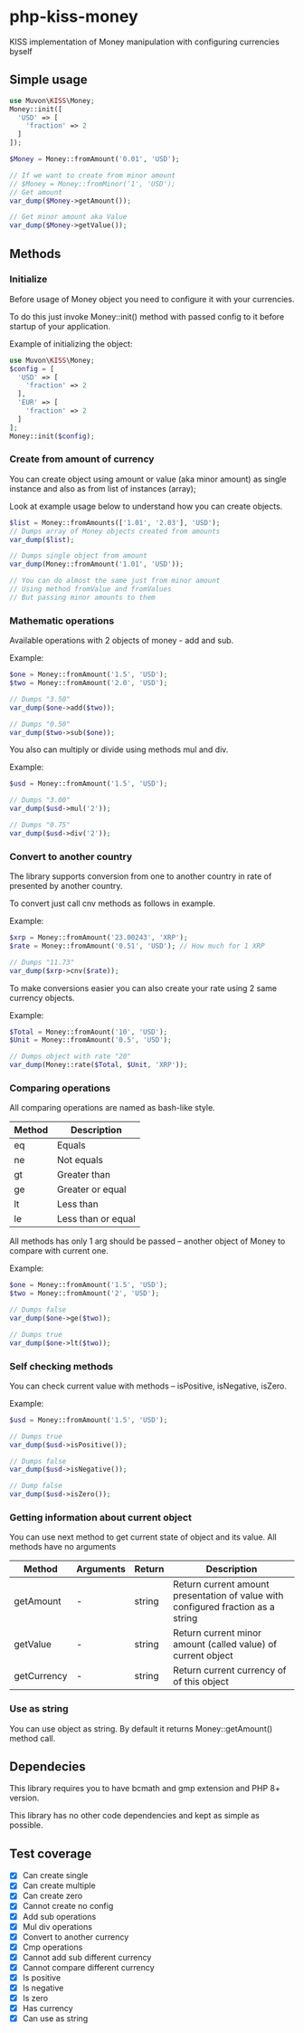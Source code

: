 # php-kiss-money

KISS implementation of Money manipulation with configuring currencies byself

## Simple usage

```php
use Muvon\KISS\Money;
Money::init([
  'USD' => [
    'fraction' => 2
  ]
]);

$Money = Money::fromAmount('0.01', 'USD');

// If we want to create from minor amount
// $Money = Money::fromMinor('1', 'USD');
// Get amount
var_dump($Money->getAmount());

// Get minor amount aka Value
var_dump($Money->getValue());
```

## Methods

### Initialize 

Before usage of Money object you need to configure it with your currencies.

To do this just invoke Money::init() method with passed config to it before startup of your application.

Example of initializing the object:

```php
use Muvon\KISS\Money;
$config = [
  'USD' => [
    'fraction' => 2
  ],
  'EUR' => [
    'fraction' => 2
  ]
];
Money::init($config);
```

### Create from amount of currency

You can create object using amount or value (aka minor amount) as single instance and also as from list of instances (array);

Look at example usage below to understand how you can create objects.

```php
$list = Money::fromAmounts(['1.01', '2.03'], 'USD');
// Dumps array of Money objects created from amounts
var_dump($list);

// Dumps single object from amount
var_dump(Money::fromAmount('1.01', 'USD'));

// You can do almost the same just from minor amount
// Using method fromValue and fromValues
// But passing minor amounts to them
```

### Mathematic operations

Available operations with 2 objects of money - add and sub.

Example:

```php
$one = Money::fromAmount('1.5', 'USD');
$two = Money::fromAmount('2.0', 'USD');

// Dumps "3.50"
var_dump($one->add($two));

// Dumps "0.50"
var_dump($two->sub($one));
```

You also can multiply or divide using methods mul and div.

Example:

```php
$usd = Money::fromAmount('1.5', 'USD');

// Dumps "3.00"
var_dump($usd->mul('2'));

// Dumps "0.75"
var_dump($usd->div('2'));
```

### Convert to another country

The library supports conversion from one to another country in rate of presented by another country.

To convert just call cnv methods as follows in example.

Example:

```php
$xrp = Money::fromAmount('23.00243', 'XRP');
$rate = Money::fromAmount('0.51', 'USD'); // How much for 1 XRP

// Dumps "11.73"
var_dump($xrp->cnv($rate));
```

To make conversions easier you can also create your rate using 2 same currency objects.

Example:

```php
$Total = Money::fromAount('10', 'USD');
$Unit = Money::fromAmount('0.5', 'USD');

// Dumps object with rate "20"
var_dump(Money::rate($Total, $Unit, 'XRP'));
```

### Comparing operations

All comparing operations are named as bash-like style.

| Method | Description |
|-|-|
| eq | Equals |
| ne | Not equals |
| gt | Greater than |
| ge | Greater or equal |
| lt | Less than |
| le | Less than or equal |

All methods has only 1 arg should be passed – another object of Money to compare with current one.

Example:

```php
$one = Money::fromAmount('1.5', 'USD');
$two = Money::fromAmount('2', 'USD');

// Dumps false
var_dump($one->ge($two));

// Dumps true
var_dump($one->lt($two));
```

### Self checking methods

You can check current value with methods – isPositive, isNegative, isZero.

Example:

```php
$usd = Money::fromAmount('1.5', 'USD');

// Dumps true
var_dump($usd->isPositive());

// Dumps false
var_dump($usd->isNegative());

// Dump false
var_dump($usd->isZero());
```

### Getting information about current object

You can use next method to get current state of object and its value. All methods have no arguments

| Method | Arguments | Return | Description |
|-|-|-|-|
| getAmount | - | string |Return current amount presentation of value with configured fraction as a string |
| getValue | - | string | Return current minor amount (called value) of current object |
| getCurrency | - | string | Return current currency of of this object |

### Use as string

You can use object as string. By default it returns Money::getAmount() method call.

## Dependecies

This library requires you to have bcmath and gmp extension and PHP 8+ version.

This library has no other code dependencies and kept as simple as possible.

## Test coverage

- [x] Can create single
- [x] Can create multiple
- [x] Can create zero
- [x] Cannot create no config
- [x] Add sub operations
- [x] Mul div operations
- [x] Convert to another currency
- [x] Cmp operations
- [x] Cannot add sub different currency
- [x] Cannot compare different currency
- [x] Is positive
- [x] Is negative
- [x] Is zero
- [x] Has currency
- [x] Can use as string